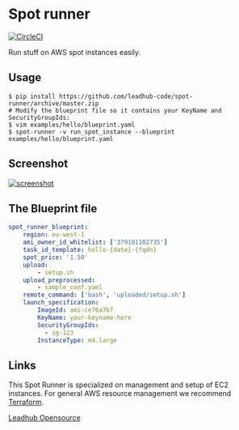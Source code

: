 Spot runner
===========

[![CircleCI](https://circleci.com/gh/leadhub-code/spot-runner/tree/master.svg?style=svg&circle-token=fbc9a48dedaf93475236823b3a4ad3b6b91da208)](https://circleci.com/gh/leadhub-code/spot-runner/tree/master)

Run stuff on AWS spot instances easily.


Usage
-----

```shell
$ pip install https://github.com/leadhub-code/spot-runner/archive/master.zip
# Modify the blueprint file so it contains your KeyName and SecurityGroupIds:
$ vim examples/hello/blueprint.yaml 
$ spot-runner -v run_spot_instance --blueprint examples/hello/blueprint.yaml
```

Screenshot
----------

[![screenshot](https://s3-eu-west-1.amazonaws.com/messa-shared-files/2017/11/spot-runner-screenshot-small.png)](https://s3-eu-west-1.amazonaws.com/messa-shared-files/2017/11/spot-runner-screenshot.png)

The Blueprint file
------------------

```yaml
spot_runner_blueprint:
    region: eu-west-1
    ami_owner_id_whitelist: ['379101102735']
    task_id_template: hello-{date}-{fqdn}
    spot_price: '1.50'
    upload:
        - setup.sh
    upload_preprocessed:
        - sample_conf.yaml
    remote_command: ['bash', 'uploaded/setup.sh']
    launch_specification:
        ImageId: ami-ce76a7b7
        KeyName: your-keyname-here
        SecurityGroupIds:
          - sg-123
        InstanceType: m4.large
```

Links
-----

This Spot Runner is specialized on management and setup of EC2 instances. For general AWS resource management we recommend [Terraform](https://www.terraform.io/).

[Leadhub Opensource](https://leadhub-code.github.io/)
